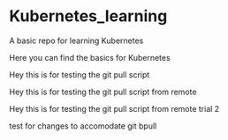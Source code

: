 # Kubernetes_learning
A basic repo for learning Kubernetes

Here you can find the basics for Kubernetes

Hey this is for testing the git pull script

Hey this is for testing the git pull script from remote


Hey this is for testing the git pull script from remote trial 2

test for changes to accomodate git bpull
